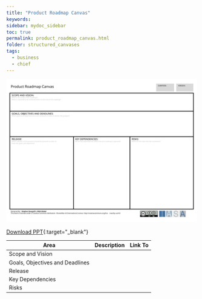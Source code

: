 ```yaml
---
title: "Product Roadmap Canvas"
keywords: 
sidebar: mydoc_sidebar
toc: true
permalink: product_roadmap_canvas.html
folder: structured_canvases
tags: 
  - business
  - chief
---
```


![image001](media/product_roadmap_canvas001.svg)

[Download PPT](media/ppt/product_roadmap_canvas.ppt){:target="_blank"}

| Area | Description | Link To |
| --- | --- | --- |
| Scope and Vision |   |   |
| Goals, Objectives and Deadlines |   |   |
| Release |   |   |
| Key Dependencies |   |   |
| Risks |   |   |